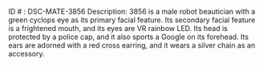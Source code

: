 ID # : DSC-MATE-3856
Description: 3856 is a male robot beautician with a green cyclops eye as its primary facial feature. Its secondary facial feature is a frightened mouth, and its eyes are VR rainbow LED. Its head is protected by a police cap, and it also sports a Google on its forehead. Its ears are adorned with a red cross earring, and it wears a silver chain as an accessory.